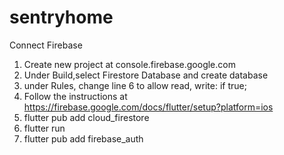 # sentryhome

Connect Firebase

1. Create new project at console.firebase.google.com
2. Under Build,select Firestore Database and create database
3. under Rules, change line 6 to allow read, write: if true;
4. Follow the instructions at https://firebase.google.com/docs/flutter/setup?platform=ios
5. flutter pub add cloud_firestore
6. flutter run
7. flutter pub add firebase_auth
